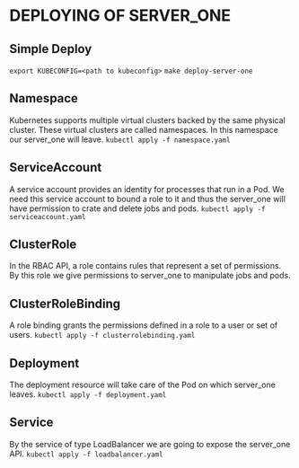 # DEPLOYING OF SERVER_ONE

## Simple Deploy
`export KUBECONFIG=<path to kubeconfig>`
`make deploy-server-one`

## Namespace
Kubernetes supports multiple virtual clusters backed by the same physical cluster. 
These virtual clusters are called namespaces.
In this namespace our server_one will leave.
`kubectl apply -f namespace.yaml`
## ServiceAccount
A service account provides an identity for processes that run in a Pod.
We need this service account to bound a role to it and thus the server_one
will have permission to crate and delete jobs and pods.
`kubectl apply -f serviceaccount.yaml`
## ClusterRole
In the RBAC API, a role contains rules that represent a set of permissions.
By this role we give permissions to server_one to manipulate jobs and pods.
## ClusterRoleBinding
A role binding grants the permissions defined in a role to a user or set of users.
`kubectl apply -f clusterrolebinding.yaml`
## Deployment
The deployment resource will take care of the Pod on which server_one leaves.
`kubectl apply -f deployment.yaml`
## Service
By the service of type LoadBalancer we are going to expose the server_one API.
`kubectl apply -f loadbalancer.yaml`
